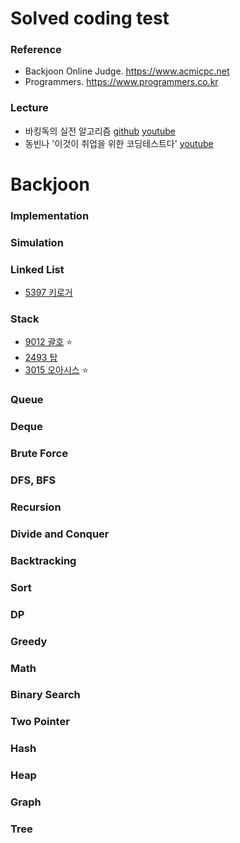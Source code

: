 # Solved coding test

### Reference
- Backjoon Online Judge. https://www.acmicpc.net
- Programmers. https://www.programmers.co.kr

### Lecture
- 바킹독의 실전 알고리즘
[github](https://github.com/encrypted-def/basic-algo-lecture/blob/master/workbook.md)
[youtube](https://www.youtube.com/watch?v=LcOIobH7ues&list=PLtqbFd2VIQv4O6D6l9HcD732hdrnYb6CY)
- 동빈나 '이것이 취업을 위한 코딩테스트다'
[youtube](https://www.youtube.com/watch?v=m-9pAwq1o3w&list=PLRx0vPvlEmdAghTr5mXQxGpHjWqSz0dgC)

# Backjoon
### Implementation
### Simulation
### Linked List
- [5397 키로거](https://github.com/jkl7142/coding-test/blob/main/Backjoon/Linked-List/5397_keylogger.cpp)
### Stack
- [9012 괄호](https://github.com/jkl7142/coding-test/blob/main/Backjoon/Stack/9012_parenthesis.cpp) :star:
- [2493 탑](https://github.com/jkl7142/coding-test/blob/main/Backjoon/Stack/2493_top.cpp)
- [3015 오아시스](https://github.com/jkl7142/coding-test/blob/main/Backjoon/Stack/3015_oasis.cpp) :star:
### Queue
### Deque
### Brute Force
### DFS, BFS
### Recursion
### Divide and Conquer
### Backtracking
### Sort
### DP
### Greedy
### Math
### Binary Search
### Two Pointer
### Hash
### Heap
### Graph
### Tree